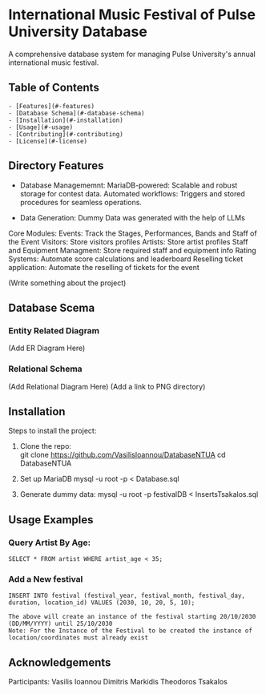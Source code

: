 # International Music Festival of Pulse University Database

A comprehensive database system for managing Pulse University's annual international music festival.

## Table of Contents 
    - [Features](#-features)  
    - [Database Schema](#-database-schema)  
    - [Installation](#-installation)  
    - [Usage](#-usage)  
    - [Contributing](#-contributing)  
    - [License](#-license)  
## Directory Features
 - Database Managememnt:
        MariaDB-powered: Scalable and robust storage for contest data.
        Automated workflows: Triggers and stored procedures for seamless operations.

 - Data Generation: 
        Dummy Data was generated with the help of LLMs
 
  Core Modules:
        Events: Track the Stages, Performances, Bands and Staff of the Event
        Visitors: Store visitors profiles
        Artists: Store artist profiles
        Staff and Equipment Managment: Store required staff and equipment info 
        Rating Systems: Automate score calculations and leaderboard
        Reselling ticket application: Automate the reselling of tickets for the event

 (Write something about the project)

## Database Scema
### Entity Related Diagram

 (Add ER Diagram Here)

### Relational Schema

 (Add Relational Diagram Here)
 (Add a link to PNG directory)

## Installation  
Steps to install the project:  
1. Clone the repo:  
    git clone https://github.com/VasilisIoannou/DatabaseNTUA
    cd DatabaseNTUA

2. Set up MariaDB
    mysql -u root -p < Database.sql

3. Generate dummy data:
    mysql -u root -p festivalDB < InsertsTsakalos.sql

## Usage Examples

### Query Artist By Age:
    
    SELECT * FROM artist WHERE artist_age < 35;

### Add a New festival
    
    INSERT INTO festival (festival_year, festival_month, festival_day, duration, location_id) VALUES (2030, 10, 20, 5, 10);

    The above will create an instance of the festival starting 20/10/2030 (DD/MM/YYYY) until 25/10/2030
    Note: For the Instance of the Festival to be created the instance of location/coordinates must already exist

## Acknowledgements 
Participants: 
        Vasilis Ioannou 
        Dimitris Markidis
        Theodoros Tsakalos
